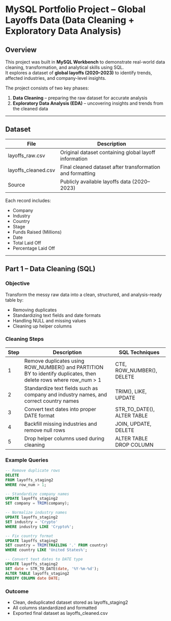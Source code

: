 # MySQL Portfolio Project – Global Layoffs Data (Data Cleaning + Exploratory Data Analysis)

## Overview
This project was built in **MySQL Workbench** to demonstrate real-world data cleaning, transformation, and analytical skills using SQL.  
It explores a dataset of **global layoffs (2020–2023)** to identify trends, affected industries, and company-level insights.

The project consists of two key phases:
1. **Data Cleaning** – preparing the raw dataset for accurate analysis  
2. **Exploratory Data Analysis (EDA)** – uncovering insights and trends from the cleaned data  

---

## Dataset

| File | Description |
|------|--------------|
| layoffs_raw.csv | Original dataset containing global layoff information |
| layoffs_cleaned.csv | Final cleaned dataset after transformation and formatting |
| Source | Publicly available layoffs data (2020–2023) |

Each record includes:
- Company  
- Industry  
- Country  
- Stage  
- Funds Raised (Millions)  
- Date  
- Total Laid Off  
- Percentage Laid Off  

---

## Part 1 – Data Cleaning (SQL)

### Objective
Transform the messy raw data into a clean, structured, and analysis-ready table by:
- Removing duplicates  
- Standardizing text fields and date formats  
- Handling NULL and missing values  
- Cleaning up helper columns  

### Cleaning Steps

| Step | Description | SQL Techniques |
|------|--------------|----------------|
| 1 | Remove duplicates using ROW_NUMBER() and PARTITION BY to identify duplicates, then delete rows where row_num > 1 | CTE, ROW_NUMBER(), DELETE |
| 2 | Standardize text fields such as company and industry names, and correct country names | TRIM(), LIKE, UPDATE |
| 3 | Convert text dates into proper DATE format | STR_TO_DATE(), ALTER TABLE |
| 4 | Backfill missing industries and remove null rows | JOIN, UPDATE, DELETE |
| 5 | Drop helper columns used during cleaning | ALTER TABLE DROP COLUMN |

### Example Queries
```sql
-- Remove duplicate rows
DELETE
FROM layoffs_staging2
WHERE row_num > 1;

-- Standardize company names
UPDATE layoffs_staging2
SET company = TRIM(company);

-- Normalize industry names
UPDATE layoffs_staging2
SET industry = 'Crypto'
WHERE industry LIKE 'Crypto%';

-- Fix country format
UPDATE layoffs_staging2
SET country = TRIM(TRAILING '.' FROM country)
WHERE country LIKE 'United States%';

-- Convert text dates to DATE type
UPDATE layoffs_staging2
SET date = STR_TO_DATE(date, '%Y-%m-%d');
ALTER TABLE layoffs_staging2
MODIFY COLUMN date DATE;
```
### Outcome

- Clean, deduplicated dataset stored as layoffs_staging2
- All columns standardized and formatted
- Exported final dataset as layoffs_cleaned.csv

